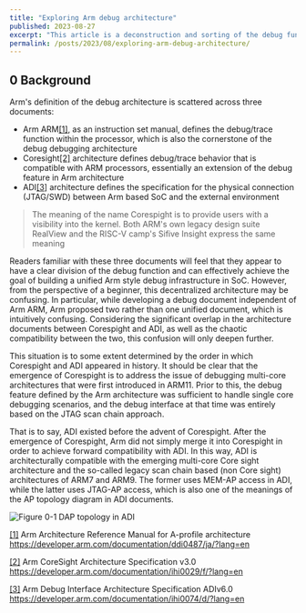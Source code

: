 ```yaml
---
title: "Exploring Arm debug architecture"
published: 2023-08-27
excerpt: "This article is a deconstruction and sorting of the debug function in the Arm architecture, including a discussion of some newer debug features and IP implementations."
permalink: /posts/2023/08/exploring-arm-debug-architecture/ 
---
```


## 0 Background

Arm's definition of the debug architecture is scattered across three documents:

- Arm ARM<a name="_ftnref1" href="#_ftn1">[1]</a>, as an instruction set manual, defines the debug/trace function within the processor, which is also the cornerstone of the debug debugging architecture
- Coresight<a name="_ftnref2" href="#_ftn2">[2]</a> architecture defines debug/trace behavior that is compatible with ARM processors, essentially an extension of the debug feature in Arm architecture
- ADI<a name="_ftnref3" href="#_ftn3">[3]</a> architecture defines the specification for the physical connection (JTAG/SWD) between Arm based SoC and the external environment

> The meaning of the name Corespight is to provide users with a visibility into the kernel. Both ARM's own legacy design suite RealView and the RISC-V camp's Sifive Insight express the same meaning

Readers familiar with these three documents will feel that they appear to have a clear division of the debug function and can effectively achieve the goal of building a unified Arm style debug infrastructure in SoC. However, from the perspective of a beginner, this decentralized architecture may be confusing. In particular, while developing a debug document independent of Arm ARM, Arm proposed two rather than one unified document, which is intuitively confusing. Considering the significant overlap in the architecture documents between Corespight and ADI, as well as the chaotic compatibility between the two, this confusion will only deepen further.

This situation is to some extent determined by the order in which Corespight and ADI appeared in history. It should be clear that the emergence of Corespight is to address the issue of debugging multi-core architectures that were first introduced in ARM11. Prior to this, the debug feature defined by the Arm architecture was sufficient to handle single core debugging scenarios, and the debug interface at that time was entirely based on the JTAG scan chain approach.

That is to say, ADI existed before the advent of Corespight. After the emergence of Corespight, Arm did not simply merge it into Corespight in order to achieve forward compatibility with ADI. In this way, ADI is architecturally compatible with the emerging multi-core Core sight architecture and the so-called legacy scan chain based (non Core sight) architectures of ARM7 and ARM9. The former uses MEM-AP access in ADI, while the latter uses JTAG-AP access, which is also one of the meanings of the AP topology diagram in ADI documents.


![Figure 0-1 DAP topology in ADI](https://srleslie.github.io/_posts/assets/2023-08-27-exploring-arm-debug-architecture/0-1.png "Figure 0-1 DAP topology in ADI")



<a name="_ftn1" href="#_ftnref1">[1]</a> Arm Architecture Reference Manual for A-profile architecture https://developer.arm.com/documentation/ddi0487/ja/?lang=en</p>
<a name="_ftn2" href="#_ftnref2">[2]</a> Arm CoreSight Architecture Specification v3.0 https://developer.arm.com/documentation/ihi0029/f/?lang=en</p>
<a name="_ftn3" href="#_ftnref3">[3]</a> Arm Debug Interface Architecture Specification ADIv6.0 https://developer.arm.com/documentation/ihi0074/d/?lang=en</p>
